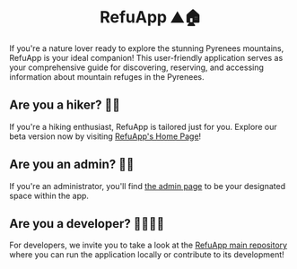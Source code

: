 <h1 align="center">RefuApp ⛰️🏠</h1>

If you're a nature lover ready to explore the stunning Pyrenees mountains, RefuApp is your ideal companion! This user-friendly application serves as your comprehensive guide for discovering, reserving, and accessing information about mountain refuges in the Pyrenees.

## Are you a hiker? 🥾⛺

If you're a hiking enthusiast, RefuApp is tailored just for you. Explore our beta version now by visiting [RefuApp's Home Page](https://home.refuapp.pofnet.net)!

## Are you an admin? 👨💼

If you're an administrator, you'll find [the admin page](https://admin.refuapp.pofnet.net) to be your designated space within the app.

## Are you a developer? 👩‍💻👨‍💻

For developers, we invite you to take a look at the [RefuApp main repository](https://github.com/RefuAPP/refuapp) where you can run the application locally or contribute to its development!
